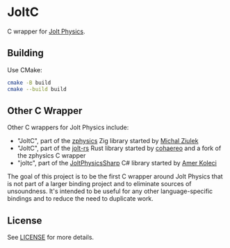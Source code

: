 # JoltC
C wrapper for [Jolt Physics](https://github.com/jrouwe/JoltPhysics).

## Building
Use CMake:

```bash
cmake -B build
cmake --build build
```

## Other C Wrapper
Other C wrappers for Jolt Physics include:
- "JoltC", part of the [zphysics] Zig library started by [Michal Ziulek][michal-ziulek]
- "JoltC", part of the [jolt-rs] Rust library started by [cohaereo] and a fork of the zphysics C wrapper
- "joltc", part of the [JoltPhysicsSharp] C# library started by [Amer Koleci][amerkoleci]

The goal of this project is to be the first C wrapper around Jolt Physics that is not part of a larger binding project and to eliminate sources of unsoundness. It's intended to be useful for any other language-specific bindings and to reduce the need to duplicate work.

## License
See [LICENSE](LICENSE) for more details.

[zphysics]: https://github.com/zig-gamedev/zig-gamedev/tree/main/libs/zphysics
[jolt-rs]: https://github.com/cohaereo/jolt-rs
[JoltPhysicsSharp]: https://github.com/amerkoleci/JoltPhysicsSharp
[michal-ziulek]: https://github.com/michal-z
[amerkoleci]: https://github.com/amerkoleci
[cohaereo]: https://github.com/cohaereo